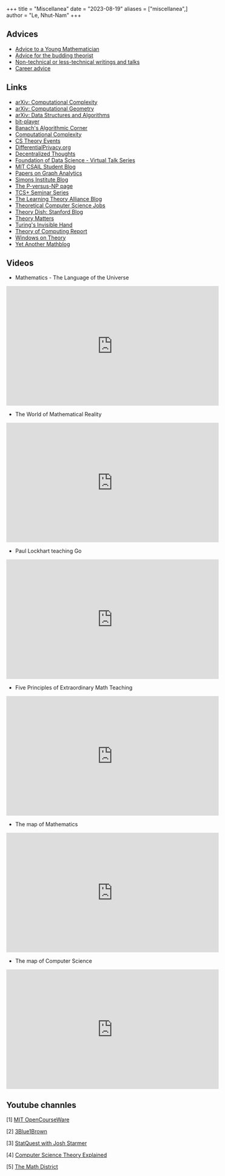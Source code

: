 +++
title = "Miscellanea"
date = "2023-08-19"
aliases = ["miscellanea",]
author = "Le, Nhut-Nam"
+++

## Advices

- [Advice to a Young Mathematician](https://people.math.osu.edu/harper.903/advice_to_a_young_mathematician_atiyah.pdf)
- [Advice for the budding theorist](https://windowsontheory.org/2015/11/03/advice-for-the-budding-theorist/)
- [Non-technical or less-technical writings and talks](https://www.boazbarak.org/informal/)
- [Career advice](https://terrytao.wordpress.com/career-advice/)


## Links

- [arXiv: Computational Complexity](https://arxiv.org/list/cs.CC/recent)
- [arXiv: Computational Geometry](https://arxiv.org/list/cs.CG/recent)
- [arXiv: Data Structures and Algorithms](https://arxiv.org/list/cs.DS/recent)
- [bit-player](http://bit-player.org/)
- [Banach's Algorithmic Corner]()
- [Computational Complexity](http://blog.computationalcomplexity.org/)
- [CS Theory Events](https://cstheory-events.org/)
- [DifferentialPrivacy.org](https://differentialprivacy.org/)
- [Decentralized Thoughts](https://decentralizedthoughts.github.io/)
- [Foundation of Data Science - Virtual Talk Series](https://dstheory.wordpress.com/)
- [MIT CSAIL Student Blog](https://mittheory.wordpress.com/)
- [Papers on Graph Analytics](https://people.csail.mit.edu/jshun/graph.shtml)
- [Simons Institute Blog](https://blog.simons.berkeley.edu/)
- [The P-versus-NP page](https://www.win.tue.nl/~wscor/woeginger/P-versus-NP.htm)
- [TCS+ Seminar Series](https://tcsplus.wordpress.com/)
- [The Learning Theory Alliance Blog](https://www.let-all.com/blog)
- [Theoretical Computer Science Jobs](https://cstheory-jobs.org/)
- [Theory Dish: Stanford Blog](https://theorydish.blog/)
- [Theory Matters](https://thmatters.wordpress.com/)
- [Turing's Invisible Hand](https://agtb.wordpress.com/)
- [Theory of Computing Report](https://theory.report/)
- [Windows on Theory](https://windowsontheory.org/)
- [Yet Another Mathblog](https://yetanothermathblog.com/)


## Videos

- Mathematics - The Language of the Universe
<iframe width="560" height="315" src="https://www.youtube.com/embed/S5LuCwZ0bpg?si=kbfZKFNQBCZiXJUp" title="YouTube video player" frameborder="0" allow="accelerometer; autoplay; clipboard-write; encrypted-media; gyroscope; picture-in-picture; web-share" allowfullscreen></iframe>

- The World of Mathematical Reality
<iframe width="560" height="315" src="https://www.youtube.com/embed/V1gT2f3Fe44?si=J6nWgaGcUb4wf4az" title="YouTube video player" frameborder="0" allow="accelerometer; autoplay; clipboard-write; encrypted-media; gyroscope; picture-in-picture; web-share" allowfullscreen></iframe>

- Paul Lockhart teaching Go
<iframe width="560" height="315" src="https://www.youtube.com/embed/vWya5fKwZ38?si=A_Ogq8wOAOB4bfaC" title="YouTube video player" frameborder="0" allow="accelerometer; autoplay; clipboard-write; encrypted-media; gyroscope; picture-in-picture; web-share" allowfullscreen></iframe>

- Five Principles of Extraordinary Math Teaching
<iframe width="560" height="315" src="https://www.youtube.com/embed/ytVneQUA5-c?si=mh-gPGq6OHxrWAK7" title="YouTube video player" frameborder="0" allow="accelerometer; autoplay; clipboard-write; encrypted-media; gyroscope; picture-in-picture; web-share" allowfullscreen></iframe>

- The map of Mathematics
<iframe width="560" height="315" src="https://www.youtube.com/embed/OmJ-4B-mS-Y?si=0Wgz04N6U3-m-vIh" title="YouTube video player" frameborder="0" allow="accelerometer; autoplay; clipboard-write; encrypted-media; gyroscope; picture-in-picture; web-share" allowfullscreen></iframe>


- The map of Computer Science
<iframe width="560" height="315" src="https://www.youtube.com/embed/SzJ46YA_RaA?si=ZrUK1SFMz_ehQF3a" title="YouTube video player" frameborder="0" allow="accelerometer; autoplay; clipboard-write; encrypted-media; gyroscope; picture-in-picture; web-share" allowfullscreen></iframe>

## Youtube channles

[1] [MIT OpenCourseWare](https://www.youtube.com/@mitocw)

[2] [3Blue1Brown](https://www.youtube.com/@3blue1brown)

[3] [StatQuest with Josh Starmer](https://www.youtube.com/@statquest)

[4] [Computer Science Theory Explained](https://www.youtube.com/@compscilessons)

[5] [The Math District](https://www.youtube.com/@TheMathDistrict)